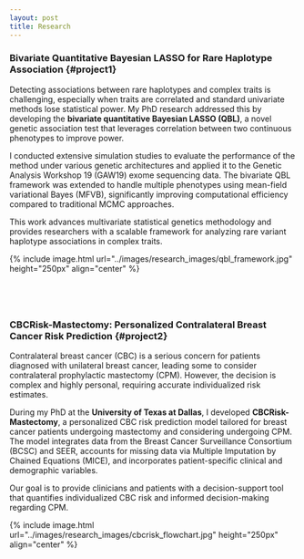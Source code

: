 ```yaml
---
layout: post
title: Research
---
```


<style>
    /* Style to add space between sections */
    .research-section {
        margin-bottom: 80px; /* Adjust the margin as needed */
    }
</style>

### Bivariate Quantitative Bayesian LASSO for Rare Haplotype Association {#project1}
<div class="research-section">
    <p> Detecting associations between rare haplotypes and complex traits is challenging, especially when traits are correlated and standard univariate methods lose statistical power. My PhD research addressed this by developing the <b>bivariate quantitative Bayesian LASSO (QBL)</b>, a novel genetic association test that leverages correlation between two continuous phenotypes to improve power.</p>
    <p> I conducted extensive simulation studies to evaluate the performance of the method under various genetic architectures and applied it to the Genetic Analysis Workshop 19 (GAW19) exome sequencing data. The bivariate QBL framework was extended to handle multiple phenotypes using mean-field variational Bayes (MFVB), significantly improving computational efficiency compared to traditional MCMC approaches.</p>
    <p> This work advances multivariate statistical genetics methodology and provides researchers with a scalable framework for analyzing rare variant haplotype associations in complex traits.</p>
    <p>{% include image.html url="../images/research_images/qbl_framework.jpg" height="250px" align="center" %}</p>
</div>

### CBCRisk-Mastectomy: Personalized Contralateral Breast Cancer Risk Prediction {#project2}
<div class="research-section">
    <p> Contralateral breast cancer (CBC) is a serious concern for patients diagnosed with unilateral breast cancer, leading some to consider contralateral prophylactic mastectomy (CPM). However, the decision is complex and highly personal, requiring accurate individualized risk estimates.</p>
    <p> During my PhD at the <b>University of Texas at Dallas</b>, I developed <b>CBCRisk-Mastectomy</b>, a personalized CBC risk prediction model tailored for breast cancer patients undergoing mastectomy and considering undergoing CPM. The model integrates data from the Breast Cancer Surveillance Consortium (BCSC) and SEER, accounts for missing data via Multiple Imputation by Chained Equations (MICE), and incorporates patient-specific clinical and demographic variables.</p>
    <p> Our goal is to provide clinicians and patients with a decision-support tool that quantifies individualized CBC risk and informed decision-making regarding CPM.</p>
    <p>{% include image.html url="../images/research_images/cbcrisk_flowchart.jpg" height="250px" align="center" %}</p>
</div>
